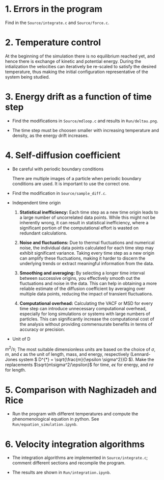# 1. Errors in the program

Find in the `Source/integrate.c` and `Source/force.c`.

# 2. Temperature control

At the beginning of the simulation there is no equilibrium reached yet, and hence there is exchange
of kinetic and potential energy. During the intialization the velocities can iteratively be re-scaled to
satisfy the desired temperature, thus making the initial configuration representative of the system being studied.

# 3. Energy drift as a function of time step

* Find the modifications in `Source/mdloop.c` and results in `Run/deltau.png`.

* The time step must be choosen smaller with increasing temperature and density, as the energy drift increases. 

# 4. Self-diffusion coefficient

* Be careful with periodic boundary conditions
    
    There are multiple images of a particle when periodic boundary conditions are used. It is important to use the correct one. 

* Find the modification in `Source/sample_diff.c`.

* Independent time origin

    1. **Statistical inefficiency:** Each time step as a new time origin leads to a large number of uncorrelated data points. While this might not be inherently wrong, it can result in statistical inefficiency, where a significant portion of the computational effort is wasted on redundant calculations. 

    2. **Noise and fluctuations:** Due to thermal fluctuations and numerical noise, the individual data points calculated for each time step may exhibit significant variance. Taking every time step as a new origin can amplify these fluctuations, making it harder to discern the underlying trends or extract meaningful information from the data.

    3. **Smoothing and averaging:** By selecting a longer time interval between successive origins, you effectively smooth out the fluctuations and noise in the data. This can help in obtaining a more reliable estimate of the diffusion coefficient by averaging over multiple data points, reducing the impact of transient fluctuations.

    4. **Computational overhead:** Calculating the VACF or MSD for every time step can introduce unnecessary computational overhead, especially for long simulations or systems with large numbers of particles. This can significantly increase the computational cost of the analysis without providing commensurate benefits in terms of accuracy or precision.

* Unit of D

$m^2/s$; The most suitable dimensionless units are based on the choice of $\sigma$, $m$, and $\epsilon$ as the unit of length, mass, and energy, respectively (Lennard-Jones system $ D^{*} = \sqrt{\frac{m}{\epsilon \sigma^2}}D $). Make the replacements $\sqrt{m\sigma^2/\epsilon}$ for time, $e\epsilon$ for energy, and $r\sigma$ for length.

# 5. Comparison with Naghizadeh and Rice

* Run the program with different temperatures and compute the phenomenological equation in python. See `Run/equation_simulation.ipynb`.

# 6. Velocity integration algorithms

* The integration algorithms are implemented in `Source/integrate.c`; comment different sections and recompile the program. 

* The results are shown in `Run/integration.ipynb`.